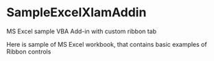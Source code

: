 # SampleExcelXlamAddin
MS Excel sample VBA Add-in with custom ribbon tab

Here is sample of MS Excel workbook, that contains basic examples of Ribbon controls